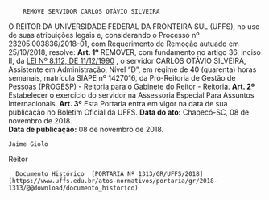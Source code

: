         REMOVE SERVIDOR CARLOS OTÁVIO SILVEIRA  

 O REITOR DA UNIVERSIDADE FEDERAL DA FRONTEIRA SUL (UFFS), no uso de suas atribuições legais e, considerando o Processo nº 23205.003836/2018-01, com Requerimento de Remoção autuado em 25/10/2018, resolve:   **Art. 1º** REMOVER, com fundamento no artigo 36, inciso II, da [LEI Nº 8.112, DE 11/12/1990](http://www.planalto.gov.br/ccivil_03/leis/l8112cons.htm)  , o servidor CARLOS OTÁVIO SILVEIRA, Assistente em Administração, Nível “D”, em regime de 40 (quarenta) horas semanais, matrícula SIAPE nº 1427016, da Pró-Reitoria de Gestão de Pessoas (PROGESP) - Reitoria para o Gabinete do Reitor - Reitoria.   **Art. 2º** Estabelecer o exercício do servidor na Assessoria Especial Para Assuntos Internacionais.   **Art. 3º** Esta Portaria entra em vigor na data de sua publicação no Boletim Oficial da UFFS.      **Data do ato:** Chapecó-SC, 08 de novembro de 2018.   
 **Data de publicação:**  08 de novembro de 2018. 

    Jaime Giolo   
 Reitor 

      Documento Histórico  [PORTARIA Nº 1313/GR/UFFS/2018](https://www.uffs.edu.br/atos-normativos/portaria/gr/2018-1313/@@download/documento_historico)     
      